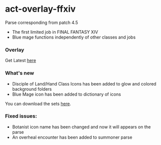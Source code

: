 # act-overlay-ffxiv

Parse corresponding from patch 4.5
 - The first limited job in FINAL FANTASY XIV
 - Blue mage functions independently of other classes and jobs

### Overlay

Get Latest [here](https://github.com/hibiyasleep/OverlayPlugin/releases/tag/0.3.4.0)

### What's new

 - Disciple of Land/Hand Class Icons has been added to glow and colored background folders
 - Blue Mage icon has been added to dictionary of icons

 You can download the sets [here](https://ffxiv.gamerescape.com/wiki/Dictionary_of_Icons).

### Fixed issues:

- Botanist icon name has been changed and now it will appears on the parse
- An overheal encounter has been added to summoner parse
